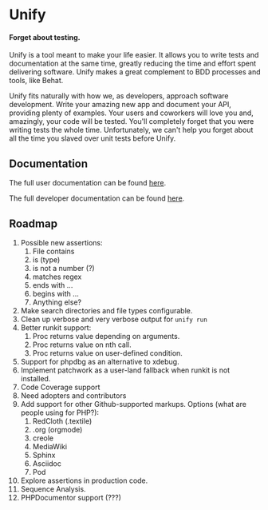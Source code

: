# Unify

#### Forget about testing.

Unify is a tool meant to make your life easier. It allows you to write tests and
documentation at the same time, greatly reducing the time and effort spent
delivering software. Unify makes a great complement to BDD processes and tools,
like Behat.

Unify fits naturally with how we, as developers, approach software development.
Write your amazing new app and document your API, providing plenty of examples. Your
users and coworkers will love you and, amazingly, your code will be tested. You'll
completely forget that you were writing tests the whole time. Unfortunately, we can't
help you forget about all the time you slaved over unit tests before Unify.

## Documentation

The full user documentation can be found 
[here](docs/markdown/user/unify.md).

The full developer documentation can be found 
[here](docs/markdown/developer/unify.md).

## Roadmap

1. Possible new assertions:
    1. File contains
    1. is (type)
    1. is not a number (?)
    1. matches regex
    1. ends with ...
    1. begins with ...
    1. Anything else?
1. Make search directories and file types configurable.
1. Clean up verbose and very verbose output for `unify run`
1. Better runkit support:
    1. Proc returns value depending on arguments.
    1. Proc returns value on nth call.
    1. Proc returns value on user-defined condition.
1. Support for phpdbg as an alternative to xdebug.
1. Implement patchwork as a user-land fallback when runkit is not installed.
1. Code Coverage support
1. Need adopters and contributors
1. Add support for other Github-supported markups. Options (what are people using for PHP?):
    1. RedCloth (.textile)
    1. .org (orgmode)
    1. creole
    1. MediaWiki
    1. Sphinx
    1. Asciidoc
    1. Pod
1. Explore assertions in production code.
1. Sequence Analysis.
1. PHPDocumentor support (???)
